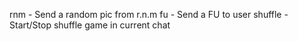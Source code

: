 rnm - Send a random pic from r.n.m
fu - Send a FU to user
shuffle - Start/Stop shuffle game in current chat